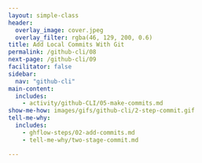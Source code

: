 ```yaml
---
layout: simple-class
header:
  overlay_image: cover.jpeg
  overlay_filter: rgba(46, 129, 200, 0.6)
title: Add Local Commits With Git
permalink: /github-cli/08
next-page: /github-cli/09
facilitator: false
sidebar:
  nav: "github-cli"
main-content:
  includes:
    - activity/github-CLI/05-make-commits.md
show-me-how: images/gifs/github-cli/2-step-commit.gif
tell-me-why:
  includes:
    - ghflow-steps/02-add-commits.md
    - tell-me-why/two-stage-commit.md

---
```

